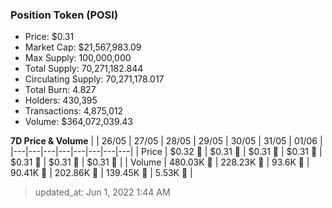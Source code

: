 
  ### Position Token (POSI)
  - Price: $0.31
  - Market Cap: $21,567,983.09
  - Max Supply: 100,000,000
  - Total Supply: 70,271,182.844
  - Circulating Supply: 70,271,178.017
  - Total Burn: 4.827
  - Holders: 430,395
  - Transactions: 4,875,012
  - Volume: $364,072,039.43

  **7D Price & Volume**
  | | 26&#x2F;05 | 27&#x2F;05 | 28&#x2F;05 | 29&#x2F;05 | 30&#x2F;05 | 31&#x2F;05 | 01&#x2F;06 |
  |---|---|---|---|---|---|---|---|
  | Price | $0.32 🔻 | $0.31 🔻 | $0.31 🔻 | $0.31 🔻 | $0.31 🔻 | $0.31 🔻 | $0.31 🚀 |
  | Volume | 480.03K 🚀 | 228.23K 🔻 | 93.6K 🔻 | 90.41K 🔻 | 202.86K 🚀 | 139.45K 🔻 | 5.53K 🔻 |

  > updated_at: Jun 1, 2022 1:44 AM
